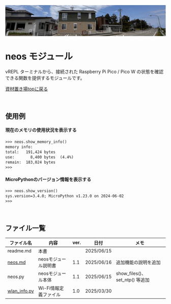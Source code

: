 ![alt text](image/image06.jpg)
# neos モジュール
vREPL ターミナルから、接続された Raspberry Pi Pico / Pico W の状態を確認できる関数を提供するモジュールです。

[資材置き場topに戻る](../)

<br>

## 使用例
#### 現在のメモリの使用状況を表示する

    >>> neos.show_memory_info()
    memory info:
    total:   191,424 bytes
    use:       8,400 bytes  (4.4%)
    remain:  183,024 bytes
    >>> 

#### MicroPythonのバージョン情報を表示する

    >>> neos.show_version()
    sys.version=3.4.0; MicroPython v1.23.0 on 2024-06-02
    >>> 

<br>

## ファイル一覧

| ファイル名                   | 内容                  | ver. | 日付       | メモ |
| ---------------------------- | --------------------- | ---- | ---------- | ---- |
| readme.md                    | 本書                  |      | 2025/06/15 |      |
| [neos.md](neos.md)           | neosモジュール説明書  | 1.1  | 2025/06/16 |追加機能の説明を追加 |
| neos.py                      | neosモジュール本体    | 1.1  | 2025/06/15 |show_files()、set_ntp() 等追加 |
| [wlan_info.py](wlan_info.py) | Wi-Fi情報定義ファイル | 1.0  | 2025/03/30 |      |
